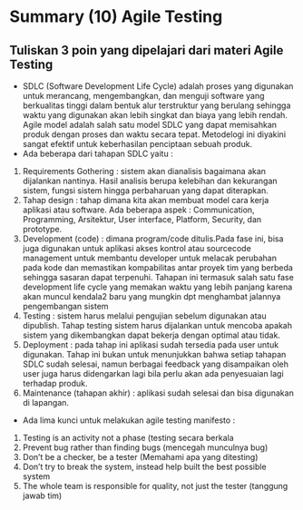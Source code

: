 # Summary (10) Agile Testing
## Tuliskan 3 poin yang dipelajari dari materi Agile Testing

- SDLC (Software Development Life Cycle) adalah proses yang digunakan untuk merancang, mengembangkan, dan menguji software yang berkualitas tinggi dalam bentuk alur terstruktur yang berulang sehingga waktu yang digunakan akan lebih singkat dan biaya yang lebih rendah. Agile model adalah salah satu model SDLC yang dapat memisahkan produk dengan proses dan waktu secara tepat. Metodelogi ini diyakini sangat efektif untuk keberhasilan penciptaan sebuah produk.
- Ada beberapa dari tahapan SDLC yaitu :
1.	Requirements Gothering : sistem akan dianalisis bagaimana akan dijalankan nantinya. Hasil analisis berupa kelebihan dan kekurangan sistem, fungsi sistem hingga perbaharuan yang dapat diterapkan. 
2.	Tahap design : tahap dimana kita akan membuat model cara kerja aplikasi atau software. Ada beberapa aspek : Communication, Programming, Arsitektur, User interface, Platform, Security, dan prototype.
3. Development (code) : dimana program/code ditulis.Pada fase ini, bisa juga digunakan untuk aplikasi akses kontrol atau sourcecode management untuk membantu developer untuk melacak perubahan pada kode dan memastikan kompabilitas antar proyek tim yang berbeda sehingga sasaran dapat terpenuhi.  Tahapan ini termasuk salah satu fase development life cycle yang memakan waktu yang lebih panjang karena akan muncul kendala2 baru yang mungkin dpt menghambat jalannya pengembangan sistem
4. Testing : sistem harus melalui pengujian sebelum digunakan atau dipublish. Tahap testing sistem harus dijalankan untuk mencoba apakah sistem yang dikembangkan dapat bekerja dengan optimal atau tidak.
5. Deployment : pada tahap ini aplikasi sudah tersedia pada user untuk digunakan. Tahap ini bukan untuk menunjukkan bahwa setiap tahapan SDLC sudah selesai, namun berbagai feedback yang disampaikan oleh user juga harus didengarkan lagi bila perlu akan ada penyesuaian lagi terhadap produk.
6. Maintenance (tahapan akhir) : aplikasi sudah selesai dan bisa digunakan di lapangan. 
- Ada lima kunci untuk melakukan agile testing manifesto : 
1. Testing is an activity not a phase (testing secara berkala
2.	Prevent bug rather than finding bugs (mencegah munculnya bug)
3.	Don’t be a checker, be a tester (Memahami apa yang ditesting)
4.	Don’t try to break the system, instead help built the best possible system
5.	The whole team is responsible for quality, not just the tester (tanggung jawab tim)
